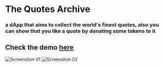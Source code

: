 # The Quotes Archive

### a dApp that aims to collect the world's finest quotes, also you can show that you like a quote by donating some tokens to it

## Check the demo [here](https://omarr45.github.io/quotes-archive/)

![Screenshot-01](https://user-images.githubusercontent.com/58887202/182913382-72c518f5-f1c1-493e-8496-50c863046b5f.png)
![Screenshot-02](https://user-images.githubusercontent.com/58887202/182912752-f4c55a1c-1acc-429b-84ca-e6ea8218b4fd.png)
